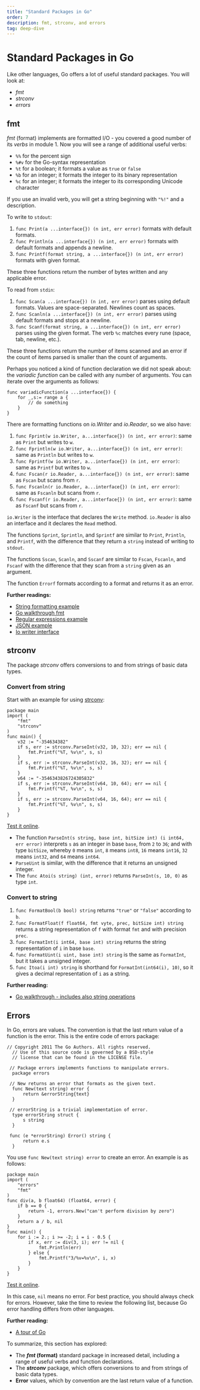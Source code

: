 ```yaml
---
title: "Standard Packages in Go"
order: 7
description: fmt, strconv, and errors
tag: deep-dive
---
```


# Standard Packages in Go

Like other languages, Go offers a lot of useful standard packages. You will look at:

* *fmt*
* *strconv*
* *errors*

## fmt

*fmt* (format) implements are formatted I/O - you covered a good number of its *verbs* in module 1. Now you will see a range of additional useful verbs:

* `%%`  for the percent sign
* `%#v` for the Go-syntax representation
* `%t`  for a boolean; it formats a value as `true` or `false`
* `%b`  for an integer; it formats the integer to its binary representation
* `%c`  for an integer; it formats the integer to its corresponding Unicode character

If you use an invalid verb, you will get a string beginning with `"%!"` and a description.

To write to `stdout`:

1. `func Print(a ...interface{}) (n int, err error)` formats with default formats.
2. `func Println(a ...interface{}) (n int, err error)` formats with default formats and appends a newline.
3. `func Printf(format string, a ...interface{}) (n int, err error)` formats with given format.

These three functions return the number of bytes written and any applicable error.

To read from `stdin`:

1. `func Scan(a ...interface{}) (n int, err error)` parses using default formats. Values are space-separated. Newlines count as spaces.
2. `func Scanln(a ...interface{}) (n int, err error)` parses using default formats and stops at a newline.
3. `func Scanf(format string, a ...interface{}) (n int, err error)` parses using the given format. The verb `%c` matches every rune (space, tab, newline, etc.).

These three functions return the number of items scanned and an error if the count of items parsed is smaller than the count of arguments.

Perhaps you noticed a kind of function declaration we did not speak about: the *variadic function* can be called with any number of arguments. You can iterate over the arguments as follows:

```golang
func variadicFunction(a ...interface{}) {
    for _,s:= range a {
        // do something
    }
}
```

There are formatting functions on *io.Writer* and *io.Reader*, so we also have:

1. `func Fprint(w io.Writer, a...interface{}) (n int, err error)`: same as `Print` but writes to `w`.
2. `func Fprintln(w io.Writer, a...interface{}) (n int, err error)`: same as `Println` but writes to `w`.
3. `func Fprintf(w io.Writer, a...interface{}) (n int, err error)`: same as `Printf` but writes to `w`.
4.  `func Fscan(r io.Reader, a...interface{}) (n int, err error)`: same as `Fscan` but scans from `r`.
5. `func Fscanln(r io.Reader, a...interface{}) (n int, err error)`: same as `Fscanln` but scans from `r`.
6. `func Fscanf(r io.Reader, a...interface{}) (n int, err error)`: same as `Fscanf` but scans from `r`.

`io.Writer` is the interface that declares the `Write` method. `io.Reader` is also an interface and it declares the `Read` method.

The functions `Sprint`, `Sprintln`, and `Sprintf` are similar to `Print`, `Println`, and `Printf`, with the difference that they return a `string` instead of writing to `stdout`.

The functions `Sscan`, `Scanln`, and `Sscanf` are similar to `Fscan`, `Fscanln`, and `Fscanf` with the difference that they scan from a `string` given as an argument.

The function `Errorf` formats according to a format and returns it as an error.

<HighlightBox type="reading">

**Further readings:**

* [String formatting example](https://gobyexample.com/string-formatting)
* [Go walkthrough fmt](https://medium.com/go-walkthrough/go-walkthrough-fmt-55a14bbbfc53)
* [Regular expressions example](https://gobyexample.com/regular-expressions)
* [JSON example](https://gobyexample.com/json)
* [Io writer interface](https://medium.com/@as27/a-simple-beginners-tutorial-to-io-writer-in-golang-2a13bfefea02)

</HighlightBox>

## strconv

The package *strconv* offers conversions to and from strings of basic data types.

### Convert from string

Start with an example for using [strconv](https://golang.org/pkg/strconv):

```golang
package main
import (
    "fmt"
    "strconv"
)
func main() {
    v32 := "-354634382"
    if s, err := strconv.ParseInt(v32, 10, 32); err == nil {
        fmt.Printf("%T, %v\n", s, s)
    }
    if s, err := strconv.ParseInt(v32, 16, 32); err == nil {
        fmt.Printf("%T, %v\n", s, s)
    }
    v64 := "-3546343826724305832"
    if s, err := strconv.ParseInt(v64, 10, 64); err == nil {
        fmt.Printf("%T, %v\n", s, s)
    }
    if s, err := strconv.ParseInt(v64, 16, 64); err == nil {
        fmt.Printf("%T, %v\n", s, s)
    }
}
```

<HighlightBox type="tip">

[Test it online](https://go.dev/play/p/GXstxF-6XVO).

</HighlightBox>

* The function `ParseInt(s string, base int, bitSize int) (i int64, err error)` interprets `s` as an integer in base `base`, from `2` to `36`; and with type `bitSize`, whereby `0` means `int`, `8` means `int8`, `16` means `int16`, `32` means `int32`, and `64` means `int64`.
* `ParseUint` is similar, with the difference that it returns an unsigned integer.
* The `func Atoi(s string) (int, error)` returns `ParseInt(s, 10, 0)` as type `int`.

### Convert to string

1. `func FormatBool(b bool) string` returns `"true"` or `"false"` according to `b`.
2. `func FormatFloat(f float64, fmt vyte, prec, bitSize int) string` returns a string representation of `f` with format `fmt` and with precision `prec`.
3. `func FormatInt(i int64, base int) string` returns the string representation of `i` in base `base`.
4. `func FormatUint(i uint, base int) string` is the same as `FormatInt`, but it takes a unsigned integer.
5. `func Itoa(i int) string` is shorthand for `FormatInt(int64(i), 10)`, so it gives a decimal representation of `i` as a string.

<HighlightBox type="reading">

**Further reading:**

* [Go walkthrough - includes also string operations](https://gobyexample.com/string-formatting)

</HighlightBox>

## Errors

In Go, errors are values. The convention is that the last return value of a function is the error. This is the entire code of errors package:

```golang
// Copyright 2011 The Go Authors. All rights reserved.
  // Use of this source code is governed by a BSD-style
  // license that can be found in the LICENSE file.
  
 // Package errors implements functions to manipulate errors.
  package errors
  
 // New returns an error that formats as the given text.
  func New(text string) error {
      return &errorString{text}
  }
  
 // errorString is a trivial implementation of error.
  type errorString struct {
      s string
  }
  
 func (e *errorString) Error() string {
      return e.s
  }
```

You use `func New(text string) error` to create an error. An example is as follows:

```golang
package main
import (
    "errors"
    "fmt"
)
func div(a, b float64) (float64, error) {
    if b == 0 {
        return -1, errors.New("can't perform division by zero")
    }
    return a / b, nil
}
func main() {
    for i := 2.; i >= -2; i = i - 0.5 {
        if x, err := div(3, i); err != nil {
            fmt.Println(err)
        } else {
            fmt.Printf("3/%v=%v\n", i, x)
        }
    }
}
```

<HighlightBox type="tip">

[Test it online](https://go.dev/play/p/k9U_6uCkL1r).

</HighlightBox>

In this case, `nil` means no error. For best practice, you should always check for errors. However, take the time to review the following list, because Go error handling differs from other languages.

<HighlightBox type="reading">

**Further reading:**

* [A tour of Go](https://tour.golang.org/)

</HighlightBox>

<HighlightBox type="synopsis">

To summarize, this section has explored:

* The **_fmt_ (format)** standard package in increased detail, including a range of useful verbs and function declarations.
* The **_strconv_** package, which offers conversions to and from strings of basic data types.
* **Error** values, which by convention are the last return value of a function.

</HighlightBox>

<!--## Next up

Before diving deep into Cosmos, take a look at Go's built-in concurrency by exploring _Goroutine_ and _channels_ in the [next section](./7_concurrency.md).-->
